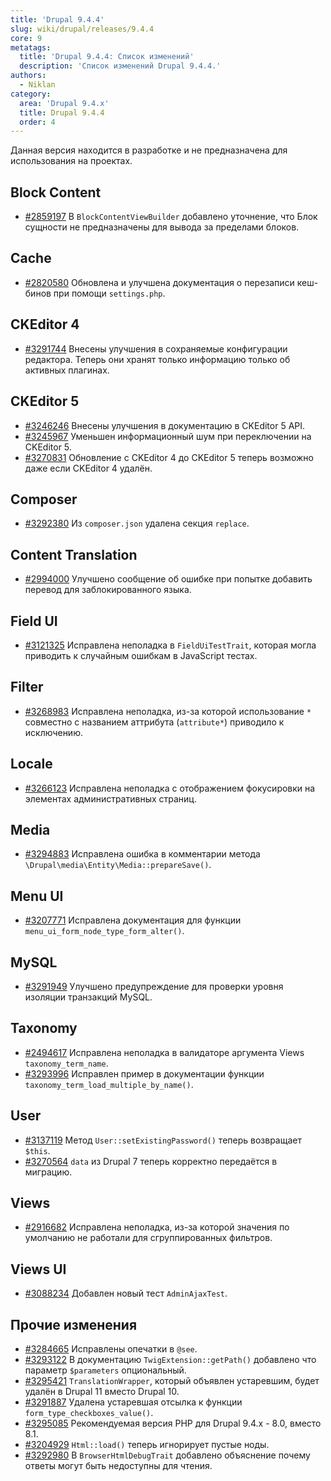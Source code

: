 ```yaml
---
title: 'Drupal 9.4.4'
slug: wiki/drupal/releases/9.4.4
core: 9
metatags:
  title: 'Drupal 9.4.4: Список изменений'
  description: 'Список изменений Drupal 9.4.4.'
authors:
  - Niklan
category:
  area: 'Drupal 9.4.x'
  title: Drupal 9.4.4
  order: 4
---
```


<Aside type="warning">

Данная версия находится в разработке и не предназначена для использования на 
проектах.

</Aside>

## Block Content

- [#2859197](https://www.drupal.org/node/2859197) В 
  `BlockContentViewBuilder` добавлено уточнение, что Блок сущности не 
  предназначены для вывода за пределами блоков.

## Cache

- [#2820580](https://www.drupal.org/node/2820580) Обновлена и улучшена
  документация о перезаписи кеш-бинов при помощи `settings.php`.

## CKEditor 4

- [#3291744](https://www.drupal.org/node/3291744) Внесены улучшения в
  сохраняемые конфигурации редактора. Теперь они хранят только информацию
  только об активных плагинах.

## CKEditor 5

- [#3246246](https://www.drupal.org/node/3246246) Внесены улучшения в 
  документацию в CKEditor 5 API.
- [#3245967](https://www.drupal.org/node/3245967) Уменьшен информационный 
  шум при переключении на CKEditor 5.
- [#3270831](https://www.drupal.org/node/3270831) Обновление с CKEditor 4 до
  CKEditor 5 теперь возможно даже если CKEditor 4 удалён.

## Composer

- [#3292380](https://www.drupal.org/node/3292380) Из `composer.json` 
  удалена секция `replace`.

## Content Translation

- [#2994000](https://www.drupal.org/node/2994000) Улучшено сообщение об 
  ошибке при попытке добавить перевод для заблокированного языка.

## Field UI

- [#3121325](https://www.drupal.org/node/3121325) Исправлена неполадка в 
  `FieldUiTestTrait`, которая могла приводить к случайным ошибкам в 
  JavaScript тестах.

## Filter

- [#3268983](https://www.drupal.org/node/3268983) Исправлена 
  неполадка, из-за которой использование `*` совместно с названием аттрибута 
  (`attribute*`) приводило к исключению.

## Locale

- [#3266123](https://www.drupal.org/node/3266123) Исправлена неполадка с 
  отображением фокусировки на элементах административных страниц.

## Media

- [#3294883](https://www.drupal.org/node/3294883) Исправлена ошибка в 
  комментарии метода `\Drupal\media\Entity\Media::prepareSave()`.

## Menu UI

- [#3207771](https://www.drupal.org/node/3207771) Исправлена документация 
  для функции `menu_ui_form_node_type_form_alter()`.

## MySQL

- [#3291949](https://www.drupal.org/node/3291949) Улучшено предупреждение 
  для проверки уровня изоляции транзакций MySQL.

## Taxonomy

- [#2494617](https://www.drupal.org/node/2494617) Исправлена неполадка в 
  валидаторе аргумента Views `taxonomy_term_name`. 
- [#3293996](https://www.drupal.org/node/3293996) Исправлен пример в 
  документации функции `taxonomy_term_load_multiple_by_name()`.

## User

- [#3137119](https://www.drupal.org/node/3137119) Метод 
  `User::setExistingPassword()` теперь возвращает `$this`.
- [#3270564](https://www.drupal.org/node/3270564) `data` из Drupal 7 теперь 
  корректно передаётся в миграцию.

## Views

- [#2916682](https://www.drupal.org/node/2916682) Исправлена неполадка, 
  из-за которой значения по умолчанию не работали для сгруппированных фильтров.

## Views UI

- [#3088234](https://www.drupal.org/node/3088234) Добавлен новый тест 
  `AdminAjaxTest`.

## Прочие изменения

- [#3284665](https://www.drupal.org/node/3284665) Исправлены опечатки в `@see`.
- [#3293122](https://www.drupal.org/node/3293122) В документацию 
  `TwigExtension::getPath()` добавлено что параметр `$parameters` опциональный.
- [#3295421](https://www.drupal.org/node/3295421) `TranslationWrapper`, 
  который объявлен устаревшим, будет удалён в Drupal 11 вместо Drupal 10.
- [#3291887](https://www.drupal.org/node/3291887) Удалена устаревшая отсылка 
  к функции `form_type_checkboxes_value()`.
- [#3295085](https://www.drupal.org/node/3295085) Рекомендуемая версия PHP 
  для Drupal 9.4.x - 8.0, вместо 8.1.
- [#3204929](https://www.drupal.org/node/3204929) `Html::load()` теперь 
  игнорирует пустые ноды.
- [#3292980](https://www.drupal.org/node/3292980) В `BrowserHtmlDebugTrait`
  добавлено объяснение почему ответы могут быть недоступны для чтения.